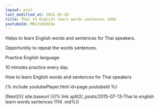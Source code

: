 ```yaml
---
layout: post
last_modified_at: 2021-03-29
title: Thai to English learn words sentences 1404 
youtubeId: MRo7oDnHIXw
---
```

 
 
Helps to learn English words and sentences for Thai speakers.

Opportunitiy to repeat the words sentences. 

Practice English language. 
 
10 minutes practice every day. 
 
How to learn English words and sentences for Thai speakers 
 
{% include youtubePlayer.html id=page.youtubeId %}
 
 
[Next]({{ site.baseurl }}{% link  split2/_posts/2015-07-13-Thai to english learn words sentences 1114 .md%})
 
